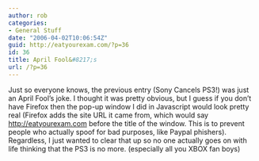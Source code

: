 ```yaml
---
author: rob
categories:
- General Stuff
date: "2006-04-02T10:06:54Z"
guid: http://eatyourexam.com/?p=36
id: 36
title: April Fool&#8217;s
url: /?p=36
---
```

Just so everyone knows, the previous entry (Sony Cancels PS3!) was just an April Fool&#8217;s joke. I thought it was pretty obvious, but I guess if you don&#8217;t have Firefox then the pop-up window I did in Javascript would look pretty real (Firefox adds the site URL it came from, which would say http://eatyourexam.com before the title of the window. This is to prevent people who actually spoof for bad purposes, like Paypal phishers). Regardless, I just wanted to clear that up so no one actually goes on with life thinking that the PS3 is no more. (especially all you XBOX fan boys)